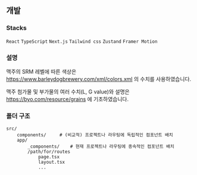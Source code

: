 ## 개발

### Stacks

`React` `TypeScript` `Next.js` `Tailwind css` `Zustand` `Framer Motion`

### 설명

맥주의 SRM 레벨에 따른 색상은 https://www.barleydogbrewery.com/xml/colors.xml 의 수치를 사용하였습니다.

맥주 첨가물 및 부가물의 여러 수치(L, G value)와 설명은 https://byo.com/resource/grains 에 기초하였습니다.

### 폴더 구조

```
src/
    components/     # (비교적) 프로젝트나 라우팅에 독립적인 컴포넌트 배치
    app/
        _components/    # 현재 프로젝트나 라우팅에 종속적인 컴포넌트 배치
        /path/for/routes
            page.tsx
            layout.tsx
            ...
```

